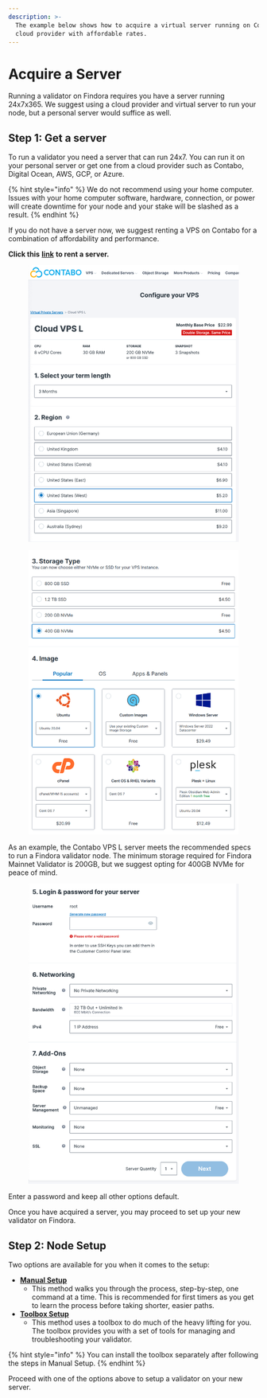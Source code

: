 ```yaml
---
description: >-
  The example below shows how to acquire a virtual server running on Contabo, a
  cloud provider with affordable rates.
---
```


# Acquire a Server

Running a validator on Findora requires you have a server running 24x7x365. We suggest using a cloud provider and virtual server to run your node, but a personal server would suffice as well.&#x20;

## Step 1: Get a server

To run a validator you need a server that can run 24x7. You can run it on your personal server or get one from a cloud provider such as Contabo, Digital Ocean, AWS, GCP, or Azure.

{% hint style="info" %}
We do not recommend using your home computer. Issues with your home computer software, hardware, connection, or power will create downtime for your node and your stake will be slashed as a result.
{% endhint %}

If you do not have a server now, we suggest renting a VPS on Contabo for a combination of affordability and performance.

**Click this** [**link**](https://contabo.com/en/vps/vps-l-ssd?addons=1415\&image=ubuntu.267\&qty=1\&contract=3\&storage-type=vps-l-800-gb-ssd) **to rent a server.**

<figure><img src="../../.gitbook/assets/image (3) (1) (2).png" alt=""><figcaption></figcaption></figure>

<figure><img src="../../.gitbook/assets/image (2) (1).png" alt=""><figcaption></figcaption></figure>

As an example, the Contabo VPS L server meets the recommended specs to run a Findora validator node. The minimum storage required for Findora Mainnet Validator is 200GB, but we suggest opting for 400GB NVMe for peace of mind.&#x20;

<figure><img src="../../.gitbook/assets/image (6) (1).png" alt=""><figcaption></figcaption></figure>

Enter a password and keep all other options default.&#x20;

Once you have acquired a server, you may proceed to set up your new validator on Findora.&#x20;

## Step 2: Node Setup

Two options are available for you when it comes to the setup:

* ****[**Manual Setup**](manual-setup.md)****
  * This method walks you through the process, step-by-step, one command at a time. This is recommended for first timers as you get to learn the process before taking shorter, easier paths.
* ****[**Toolbox Setup**](validator-toolbox-setup/)****
  * This method uses a toolbox to do much of the heavy lifting for you. The toolbox provides you with a set of tools for managing and troubleshooting your validator.&#x20;

{% hint style="info" %}
You can install the toolbox separately after following the steps in Manual Setup.
{% endhint %}

Proceed with one of the options above to setup a validator on your new server.
